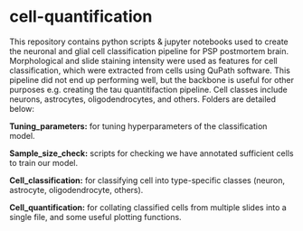 # cell-quantification

This repository contains python scripts & jupyter notebooks used to create the neuronal and glial cell classification pipeline for PSP postmortem brain. Morphological and slide staining intensity were used as features for cell classification, which were extracted from cells using QuPath software. This pipeline did not end up performing well, but the backbone is useful for other purposes e.g. creating the tau quantitifaction pipeline. Cell classes include neurons, astrocytes, oligodendrocytes, and others. Folders are detailed below:

**Tuning_parameters:** for tuning hyperparameters of the classification model.

**Sample_size_check:** scripts for checking we have annotated sufficient cells to train our model.

**Cell_classification:** for classifying cell into type-specific classes (neuron, astrocyte, oligodendrocyte, others).

**Cell_quantification:** for collating classified cells from multiple slides into a single file, and some useful plotting functions.
